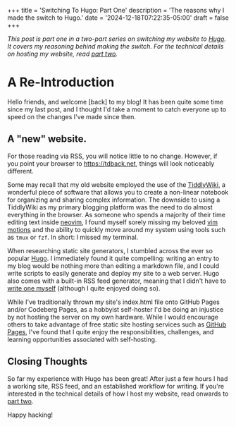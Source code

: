 +++
title = 'Switching To Hugo: Part One'
description = 'The reasons why I made the switch to Hugo.'
date = '2024-12-18T07:22:35-05:00'
draft = false
+++

*This post is part one in a two-part series on switching my website to
[Hugo](https://gohugo.io). It covers my reasoning behind making the switch. For
the technical details on hosting my website, read
[part two](/posts/switching-to-hugo-two/).*

# A Re-Introduction
Hello friends, and welcome [back] to my blog! It has been quite some time since
my last post, and I thought I'd take a moment to catch everyone up to speed on
the changes I've made since then.

## A "new" website.
For those reading via RSS, you will notice little to no change. However, if you
point your browser to https://tdback.net, things will look noticeably
different.

Some may recall that my old website employed the use of the
[TiddlyWiki](https://tiddlywiki.com), a wonderful piece of software that allows
you to create a non-linear notebook for organizing and sharing complex
information. The downside to using a TiddlyWiki as my primary blogging platform
was the need to do almost everything in the browser. As someone who spends a
majority of their time editing text inside [neovim](https://neovim.io), I found
myself sorely missing my beloved [vim motions](https://vim.rtorr.com/) and the
ability to quickly move around my system using tools such as `tmux` or `fzf`.
In short: I missed my terminal.

When researching static site generators, I stumbled across the ever so popular
[Hugo](https://gohugo.io). I immediately found it quite compelling: writing an
entry to my blog would be nothing more than editing a markdown file, and I
could write scripts to easily generate and deploy my site to a web server. Hugo
also comes with a built-in RSS feed generator, meaning that I didn't have to
[write one myself](https://old.tdback.net/#Hacking%20on%20RSS) (although I
quite enjoyed doing so).

While I've traditionally thrown my site's index.html file onto GitHub Pages
and/or Codeberg Pages, as a hobbyist self-hoster I'd be doing an injustice by
not hosting the server on my own hardware. While I would encourage others to
take advantage of free static site hosting services such as
[GitHub Pages](https://pages.github.com/), I've found that I quite enjoy the
responsibilities, challenges, and learning opportunities associated with
self-hosting.

## Closing Thoughts
So far my experience with Hugo has been great! After just a few hours I had a
working site, RSS feed, and an established workflow for writing. If you're
interested in the technical details of how I host my website, read onwards to
[part two](/posts/switching-to-hugo-two/).

Happy hacking!
